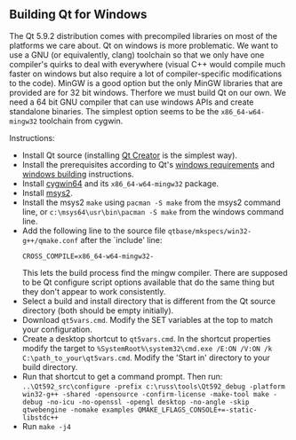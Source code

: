 ## Building Qt for Windows

The Qt 5.9.2 distribution comes with precompiled libraries on most of the
platforms we care about. Qt on windows is more problematic. We want to use a
GNU (or equivalently, clang) toolchain so that we only have one compiler's
quirks to deal with everywhere (visual C++ would compile much faster on
windows but also require a lot of compiler-specific modifications to the
code). MinGW is a good option but the only MinGW libraries that are provided
are for 32 bit windows. Therfore we must build Qt on our own. We need a 64
bit GNU compiler that can use windows APIs and create standalone binaries.
The simplest option seems to be the `x86_64-w64-mingw32` toolchain from
cygwin.

Instructions:
* Install Qt source (installing [Qt Creator](https://www1.qt.io/download/) 
  is the simplest way).
* Install the prerequisites according to Qt's 
  [windows requirements](http://doc.qt.io/qt-5/windows-requirements.html) and 
  [windows building](http://doc.qt.io/qt-5/windows-building.html) instructions.
* Install [cygwin64](https://www.cygwin.com/install.html) and its 
  `x86_64-w64-mingw32` package.
* Install [msys2](http://www.msys2.org/).
* Install the msys2 `make` using `pacman -S make` from the msys2 command line, 
  or `c:\msys64\usr\bin\pacman -S make` from the windows command line.
* Add the following line to the source file
  `qtbase/mkspecs/win32-g++/qmake.conf` after the `include' line:
  ```
  CROSS_COMPILE=x86_64-w64-mingw32-
  ```
  This lets the build process find the mingw compiler. There are supposed to
  be Qt configure script options available that do the same thing but they
  don't appear to work consistently.
* Select a build and install directory that is different from the Qt source 
  directory (both should be empty initially).
* Download `qt5vars.cmd`. Modify the SET variables at the top to match your 
  configuration.
* Create a desktop shortcut to `qt5vars.cmd`. In the shortcut properties modify 
  the target to
  `%SystemRoot%\system32\cmd.exe /E:ON /V:ON /k C:\path_to_your\qt5vars.cmd`. 
  Modify the 'Start in' directory to your build directory.
* Run that shortcut to get a command prompt. Then run: 
  `..\Qt592_src\configure -prefix c:\russ\tools\Qt592_debug -platform win32-g++ -shared -opensource -confirm-license -make-tool make -debug -no-icu -no-openssl -opengl desktop -no-angle -skip qtwebengine -nomake examples QMAKE_LFLAGS_CONSOLE+=-static-libstdc++`
* Run `make -j4`
